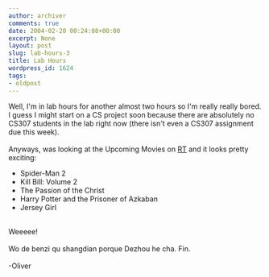 ```yaml
---
author: archiver
comments: true
date: 2004-02-20 00:24:08+00:00
excerpt: None
layout: post
slug: lab-hours-3
title: Lab Hours
wordpress_id: 1624
tags:
- oldpost
---
```


Well, I'm in lab hours for another almost two hours so I'm really really bored. I guess I might start on a CS project soon because there are absolutely no CS307 students in the lab right now (there isn't even a CS307 assignment due this week).<br /><br />Anyways, was looking at the Upcoming Movies on <a href="http://www.rottentomatoes.com/">RT</a> and it looks pretty exciting:<ul><li>Spider-Man 2<br /><li>Kill Bill: Volume 2<br /><li>The Passion of the Christ<br /><li>Harry Potter and the Prisoner of Azkaban<br /><li>Jersey Girl</ul><br />Weeeee!<br /><br />Wo de benzi qu shangdian porque Dezhou he cha. Fin.<br /><br />-Oliver